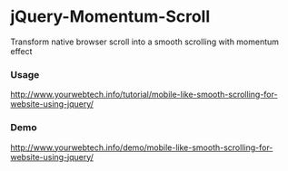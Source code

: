 # jQuery-Momentum-Scroll
Transform native browser scroll into a smooth scrolling with momentum effect

<h3>Usage</h3>
<a href="http://www.yourwebtech.info/tutorial/mobile-like-smooth-scrolling-for-website-using-jquery/">http://www.yourwebtech.info/tutorial/mobile-like-smooth-scrolling-for-website-using-jquery/</a>

<h3>Demo</h3>
<a href="http://www.yourwebtech.info/demo/mobile-like-smooth-scrolling-for-website-using-jquery/">http://www.yourwebtech.info/demo/mobile-like-smooth-scrolling-for-website-using-jquery/</a>
